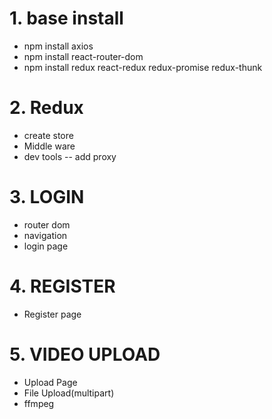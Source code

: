 # 1. base install
- npm install axios
- npm install react-router-dom
- npm install redux react-redux redux-promise redux-thunk 



# 2. Redux
- create store
- Middle ware
- dev tools
-- add proxy 


# 3. LOGIN
- router dom
- navigation
- login page


# 4. REGISTER
- Register page



# 5. VIDEO UPLOAD
- Upload Page
- File Upload(multipart)
- ffmpeg